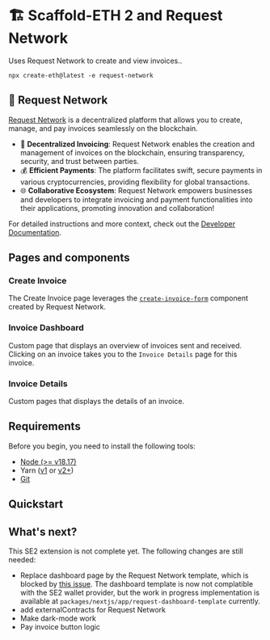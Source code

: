 # 🏗 Scaffold-ETH 2 and Request Network

Uses Request Network to create and view invoices..

```shell
npx create-eth@latest -e request-network
```

## 💸 Request Network

[Request Network](https://request.network/) is a decentralized platform that allows you to create, manage, and pay invoices seamlessly on the blockchain.

- 🧾 **Decentralized Invoicing**: Request Network enables the creation and management of invoices on the blockchain, ensuring transparency, security, and trust between parties.
- 💰 **Efficient Payments**: The platform facilitates swift, secure payments in various cryptocurrencies, providing flexibility for global transactions.
- 🌐 **Collaborative Ecosystem**: Request Network empowers businesses and developers to integrate invoicing and payment functionalities into their applications, promoting innovation and collaboration!

For detailed instructions and more context, check out the [Developer Documentation](https://docs.request.network/).

## Pages and components

### Create Invoice
The Create Invoice page leverages the [`create-invoice-form`](https://docs.request.network/building-blocks/components/create-invoice-form) component created by Request Network.

### Invoice Dashboard
Custom page that displays an overview of invoices sent and received. Clicking on an invoice takes you to the `Invoice Details` page for this invoice. 

### Invoice Details
Custom pages that displays the details of an invoice.

## Requirements

Before you begin, you need to install the following tools:

- [Node (>= v18.17)](https://nodejs.org/en/download/)
- Yarn ([v1](https://classic.yarnpkg.com/en/docs/install/) or [v2+](https://yarnpkg.com/getting-started/install))
- [Git](https://git-scm.com/downloads)

## Quickstart



## What's next?

This SE2 extension is not complete yet. The following changes are still needed:

- Replace dashboard page by the Request Network template, which is blocked by [this issue](https://github.com/RequestNetwork/web-components/issues/31). The dashboard template is now not complatible with the SE2 wallet provider, but the work in progress implementation is available at `packages/nextjs/app/request-dashboard-template` currently.
- add externalContracts for Request Network
- Make dark-mode work 
- Pay invoice button logic